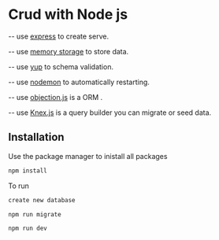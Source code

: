 # Crud with Node js 

-- use [express](https://www.npmjs.com/package/express) to create serve.

-- use [memory storage](https://www.npmjs.com/package/memorystorage) to store data. 

-- use [yup](https://www.npmjs.com/package/yup) to schema validation.

-- use [nodemon](https://www.npmjs.com/package/nodemon) to automatically restarting.

-- use [objection.js](https://vincit.github.io/objection.js/) is a ORM .

-- use [Knex.js](https://knexjs.org/) is a query builder you can migrate or seed data.


## Installation

Use the package manager  to inistall all packages

```bash
npm install 
```
To run 

```bash
create new database
```
```bash
npm run migrate
```

```bash
npm run dev
```

